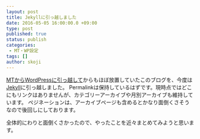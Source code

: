 ```yaml
---
layout: post
title: Jekyllに引っ越しました
date: 2016-05-05 16:00:00.0 +09:00
type: post
published: true
status: publish
categories:
 - MT・WP設定
tags: []
author: skoji
---
```


[MTからWordPressに引っ越して](/movabletype/2015/05/moved_to_wp.html)からもほぼ放置していたこのブログを、今度は[Jekyll](http://jekyllrb.com)に引っ越しました。
Permalinkは保持しているはずです。現時点ではどこにもリンクはありませんが、カテゴリーアーカイブや月別アーカイブも維持しています。
ペジネーションは、アーカイブページも含めるとかなり面倒くさそうなので後回しにしております。

全体的にわりと面倒くさかったので、やったことを近々まとめてみようと思います。
